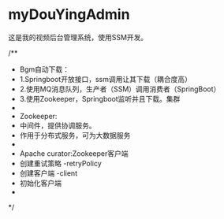# myDouYingAdmin
这是我的视频后台管理系统，使用SSM开发。

/**
 * Bgm自动下载：
 * 1.Springboot开放接口，ssm调用让其下载（耦合度高）
 * 2.使用MQ消息队列，生产者（SSM）调用消费者（SpringBoot）
 * 3.使用Zookeeper，Springboot监听并且下载。集群
 *
 * Zookeeper:
 * 中间件，提供协调服务。
 * 作用于分布式服务，可为大数据服务
 *
 * Apache curator:Zookeeper客户端
 * 创建重试策略 -retryPolicy
 * 创建客户端 -client
 * 初始化客户端
 *
 */
